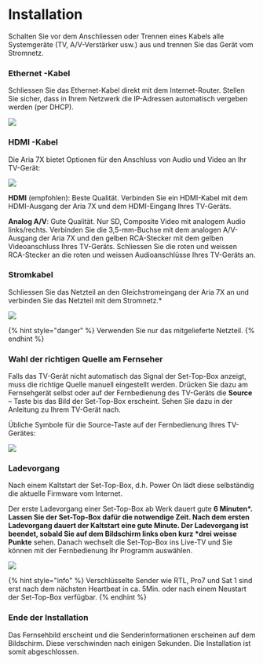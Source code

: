 # Installation

Schalten Sie vor dem Anschliessen oder Trennen eines Kabels alle Systemgeräte \(TV, A/V-Verstärker usw.\) aus und trennen Sie das Gerät vom Stromnetz.

### **Ethernet -Kabel**

Schliessen Sie das Ethernet-Kabel direkt mit dem Internet-Router. Stellen Sie sicher, dass in Ihrem Netzwerk die IP-Adressen automatisch vergeben werden \(per DHCP\).

![](https://manula.r.sizr.io/large/user/16317/img/aria-7x-user-guide-en-4-stromkabel.png)

### **HDMI -Kabel**

Die Aria 7X bietet Optionen für den Anschluss von Audio und Video an Ihr TV-Gerät:

![](https://manula.r.sizr.io/large/user/16317/img/aria-7x-user-guide-en-4_v1.png)

**HDMI** \(empfohlen\): Beste Qualität. Verbinden Sie ein HDMI-Kabel mit dem HDMI-Ausgang der Aria 7X und dem HDMI-Eingang Ihres TV-Geräts.

**Analog A/V**: Gute Qualität. Nur SD, Composite Video mit analogem Audio links/rechts. Verbinden Sie die 3,5-mm-Buchse mit dem analogen A/V-Ausgang der Aria 7X und den gelben RCA-Stecker mit dem gelben Videoanschluss Ihres TV-Geräts. Schliessen Sie die roten und weissen RCA-Stecker an die roten und weissen Audioanschlüsse Ihres TV-Geräts an.

### **Stromkabel**

Schliessen Sie das Netzteil an den Gleichstromeingang der Aria 7X an und verbinden Sie das Netzteil mit dem Stromnetz.\*

![](https://manula.r.sizr.io/large/user/16317/img/aria-7x-user-guide-en-11_v1.png)

{% hint style="danger" %}
Verwenden Sie nur das mitgelieferte Netzteil.
{% endhint %}

### **Wahl der richtigen Quelle am Fernseher**

Falls das TV-Gerät nicht automatisch das Signal der Set-Top-Box anzeigt, muss die richtige Quelle manuell eingestellt werden. Drücken Sie dazu am Fernsehgerät selbst oder auf der Fernbedienung des TV-Geräts die **Source** – Taste bis das Bild der Set-Top-Box erscheint. Sehen Sie dazu in der Anleitung zu Ihrem TV-Gerät nach.

Übliche Symbole für die Source-Taste auf der Fernbedienung Ihres TV-Gerätes:

![](https://manula.r.sizr.io/large/user/16317/img/aria-7x-user-guide-en-12-source.png)

### **Ladevorgang**

Nach einem Kaltstart der Set-Top-Box, d.h. Power On lädt diese selbständig die aktuelle Firmware vom Internet.

Der erste Ladevorgang einer Set-Top-Box ab Werk dauert gute **6 Minuten\*. Lassen Sie der Set-Top-Box dafür die notwendige Zeit. Nach dem ersten Ladevorgang dauert der Kaltstart eine gute Minute. Der Ladevorgang ist beendet, sobald Sie auf dem Bildschirm links oben kurz \*drei weisse Punkte** sehen. Danach wechselt die Set-Top-Box ins Live-TV und Sie können mit der Fernbedienung Ihr Programm auswählen.

![](https://manula.r.sizr.io/large/user/16317/img/aria-7x-user-guide-en-13-drei-punkte_v1.png)

{% hint style="info" %}
Verschlüsselte Sender wie RTL, Pro7 und Sat 1 sind erst nach dem nächsten Heartbeat in ca. 5Min. oder nach einem Neustart der Set-Top-Box verfügbar.
{% endhint %}

### **Ende der Installation**

Das Fernsehbild erscheint und die Senderinformationen erscheinen auf dem Bildschirm. Diese verschwinden nach einigen Sekunden. Die Installation ist somit abgeschlossen.


